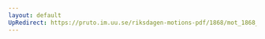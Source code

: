 ```yaml
---
layout: default
UpRedirect: https://pruto.im.uu.se/riksdagen-motions-pdf/1868/mot_1868__ak__301/mot_1868__ak__301-003.pdf
---
```

